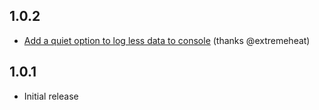 ## 1.0.2
* [Add a quiet option to log less data to console](https://github.com/extremeheat/minecraft-java-decomp/commit/6117e79c6c3e3d13f215187abd1a55bf542e7fad) (thanks @extremeheat)

## 1.0.1
* Initial release
